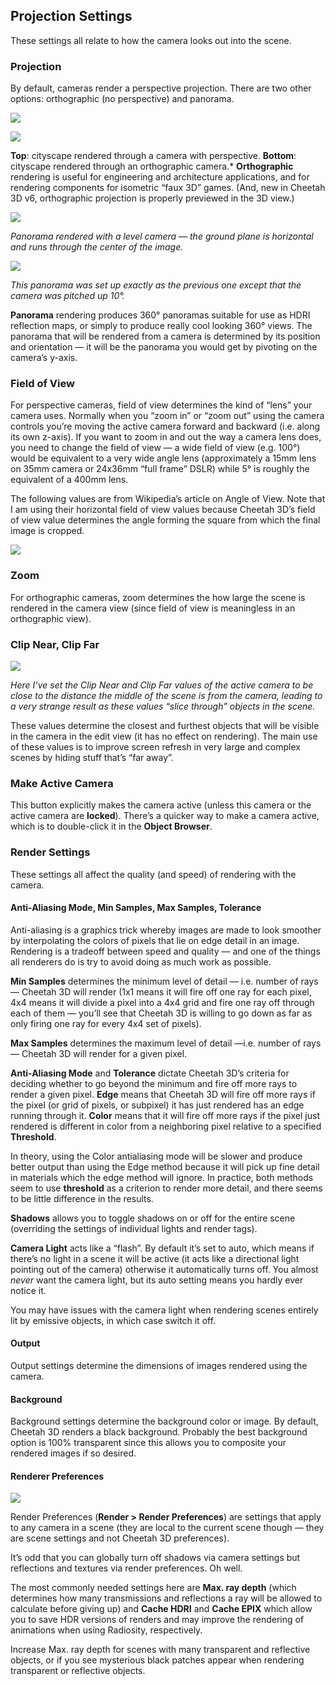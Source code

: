 ## Projection Settings

These settings all relate to how the camera looks out into the scene.

### Projection

By default, cameras render a perspective projection. There are two other options: orthographic (no perspective) and panorama.

![](pastedGraphic-541.jpg)

![](pastedGraphic-542.jpg)

**Top**: cityscape rendered through a camera with perspective. **Bottom**: cityscape rendered through an orthographic camera.* **Orthographic** rendering is useful for engineering and architecture applications, and for rendering components for isometric “faux 3D” games. (And, new in Cheetah 3D v6, orthographic projection is properly previewed in the 3D view.)

![](pastedGraphic-543.jpg)

*Panorama rendered with a level camera — the ground plane is horizontal and runs through the center of the image.*

![](pastedGraphic-544.jpg)

*This panorama was set up exactly as the previous one except that the camera was pitched up 10°.*

**Panorama** rendering produces 360° panoramas suitable for use as HDRI reflection maps, or simply to produce really cool looking 360° views. The panorama that will be rendered from a camera is determined by its position and orientation — it will be the panorama you would get by pivoting on the camera’s y-axis.

### Field of View

For perspective cameras, field of view determines the kind of “lens” your camera uses. Normally when you “zoom in” or “zoom out” using the camera controls you’re moving the active camera forward and backward (i.e. along its own z-axis). If you want to zoom in and out the way a camera lens does, you need to change the field of view — a wide field of view (e.g. 100°) would be equivalent to a very wide angle lens (approximately a 15mm lens on 35mm camera or 24x36mm “full frame” DSLR) while 5° is roughly the equivalent of a 400mm lens.

The following values are from Wikipedia’s article on Angle of View. Note that I am using their horizontal field of view values because Cheetah 3D’s field of view value determines the angle forming the square from which the final image is cropped.

![](pastedGraphic-545.jpg)

### Zoom

For orthographic cameras, zoom determines the how large the scene is rendered in the camera view (since field of view is meaningless in an orthographic view).

### Clip Near, Clip Far

![](pastedGraphic-546.jpg)

*Here I’ve set the Clip Near and Clip Far values of the active camera to be close to the distance the middle of the scene is from the camera, leading to a very strange result as these values “slice through” objects in the scene.*

These values determine the closest and furthest objects that will be visible in the camera in the edit view (it has no effect on rendering). The main use of these values is to improve screen refresh in very large and complex scenes by hiding stuff that’s “far away”.

### Make Active Camera

This button explicitly makes the camera active (unless this camera or the active camera are **locked**). There’s a quicker way to make a camera active, which is to double-click it in the  **Object Browser**.

### Render Settings

These settings all affect the quality (and speed) of rendering with the camera.

#### Anti-Aliasing Mode, Min Samples, Max Samples, Tolerance

Anti-aliasing is a graphics trick whereby images are made to look smoother by interpolating the colors of pixels that lie on edge detail in an image. Rendering is a tradeoff between speed and quality — and one of the things all renderers do is try to avoid doing as much work as possible.

**Min Samples** determines the minimum level of detail — i.e. number of rays — Cheetah 3D will render (1x1 means it will fire off one ray for each pixel, 4x4 means it will divide a pixel into a 4x4 grid and fire one ray off through each of them — you’ll see that Cheetah 3D is willing to go down as far as only firing one ray for every 4x4 set of pixels).

**Max Samples** determines the maximum level of detail —i.e. number of rays — Cheetah 3D will render for a given pixel.

**Anti-Aliasing Mode** and **Tolerance** dictate Cheetah 3D’s criteria for deciding whether to go beyond the minimum and fire off more rays to render a given pixel. **Edge** means that Cheetah 3D will fire off more rays if the pixel (or grid of pixels, or subpixel) it has just rendered has an edge running through it. **Color** means that it will fire off more rays if the pixel just rendered is different in color from a neighboring pixel relative to a specified **Threshold**.

In theory, using the Color antialiasing mode will be slower and produce better output than using the Edge method because it will pick up fine detail in materials which the edge method will ignore. In practice, both methods seem to use **threshold** as a criterion to render more detail, and there seems to be little difference in the results.

**Shadows** allows you to toggle shadows on or off for the entire scene (overriding the settings of individual lights and render tags).

**Camera Light** acts like a “flash”. By default it’s set to auto, which means if there’s no light in a scene it will be active (it acts like a directional light pointing out of the camera) otherwise it automatically turns off. You almost *never* want the camera light, but its auto setting means you hardly ever notice it. 

You may have issues with the camera light when rendering scenes entirely lit by emissive objects, in which case switch it off.

#### Output

Output settings determine the dimensions of images rendered using the camera.

#### Background

Background settings determine the background color or image. By default, Cheetah 3D renders a black background. Probably the best background option is 100% transparent since this allows you to composite your rendered images if so desired.

#### Renderer Preferences

![](pastedGraphic-547.jpg)

Render Preferences (**Render \> Render Preferences**) are settings that apply to any camera in a scene (they are local to the current scene though — they are scene settings and not Cheetah 3D preferences).

It’s odd that you can globally turn off shadows via camera settings but reflections and textures via render preferences. Oh well.

The most commonly needed settings here are **Max. ray depth** (which determines how many transmissions and reflections a ray will be allowed to calculate before giving up) and **Cache HDRI** and **Cache EPIX** which allow you to save HDR versions of renders and may improve the rendering of animations when using Radiosity, respectively.

Increase Max. ray depth for scenes with many transparent and reflective objects, or if you see mysterious black patches appear when rendering transparent or reflective objects.